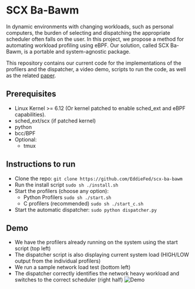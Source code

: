 # SCX Ba-Bawm

In dynamic environments with changing workloads, such as personal computers, the burden of selecting and dispatching the appropriate scheduler often falls on the user. In this project, we propose a method for automating workload profiling using eBPF. Our solution, called SCX Ba-Bawm, is a portable and system-agnostic package.

This repository contains our current code for the implementations of the profilers and the dispatcher, a video demo, scripts to run the code, as well as the related [paper](https://github.com/EddieFed/scx_ba_bawm/blob/main/scx-Ba-Bawm.pdf).

## Prerequisites
- Linux Kernel >= 6.12 (Or kernel patched to enable sched_ext and eBPF capabilities).
- sched_ext/scx (if patched kernel)
- python
- bcc/BPF
- Optional:
  - tmux

## Instructions to run
- Clone the repo: ``` git clone https://github.com/EddieFed/scx-ba-bawm ```
- Run the install script ```sudo sh ./install.sh```
- Start the profilers (choose any option):
  - Python Profilers ```sudo sh ./start.sh```
  - C profilers (recommended) ```sudo sh ./start_c.sh```
- Start the automatic dispatcher: ```sudo python dispatcher.py```

## Demo
- We have the profilers already running on the system using the start script (top left)
- The dispatcher script is also displaying current system load (HIGH/LOW output from the individual profilers)
- We run a sample network load test (bottom left)
- The dispatcher correctly identifies the network heavy workload and switches to the correct scheduler (right half)
![Demo](https://raw.githubusercontent.com/EddieFed/scx_ba_bawm/refs/heads/main/assets/demo.gif)
